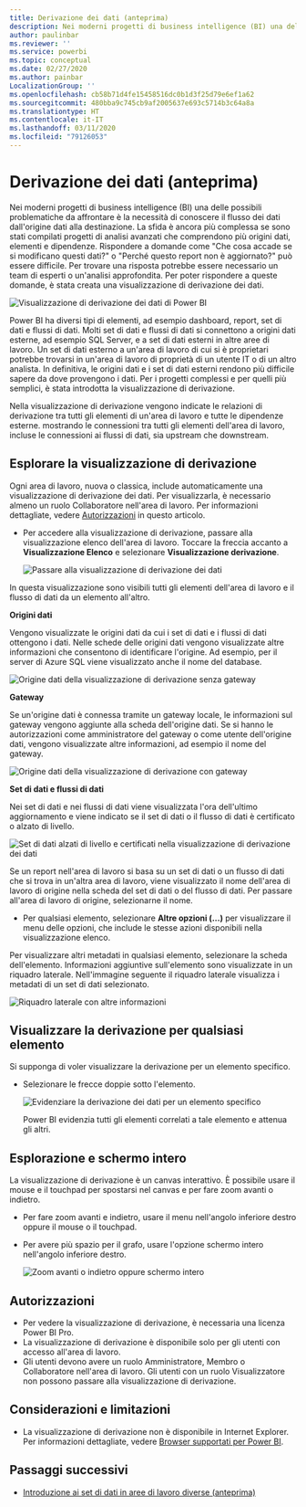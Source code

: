 ```yaml
---
title: Derivazione dei dati (anteprima)
description: Nei moderni progetti di business intelligence (BI) una delle principali problematiche affrontate da molti clienti è la necessità di conoscere il flusso dei dati dall'origine dati alla destinazione.
author: paulinbar
ms.reviewer: ''
ms.service: powerbi
ms.topic: conceptual
ms.date: 02/27/2020
ms.author: painbar
LocalizationGroup: ''
ms.openlocfilehash: cb58b71d4fe15458516dc0b1d3f25d79e6ef1a62
ms.sourcegitcommit: 480bba9c745cb9af2005637e693c5714b3c64a8a
ms.translationtype: HT
ms.contentlocale: it-IT
ms.lasthandoff: 03/11/2020
ms.locfileid: "79126053"
---
```

# <a name="data-lineage-preview"></a>Derivazione dei dati (anteprima)
Nei moderni progetti di business intelligence (BI) una delle possibili problematiche da affrontare è la necessità di conoscere il flusso dei dati dall'origine dati alla destinazione. La sfida è ancora più complessa se sono stati compilati progetti di analisi avanzati che comprendono più origini dati, elementi e dipendenze. Rispondere a domande come "Che cosa accade se si modificano questi dati?" o "Perché questo report non è aggiornato?" può essere difficile. Per trovare una risposta potrebbe essere necessario un team di esperti o un'analisi approfondita. Per poter rispondere a queste domande, è stata creata una visualizzazione di derivazione dei dati.

![Visualizzazione di derivazione dei dati di Power BI](media/service-data-lineage/service-data-lineage-view.png)
 
Power BI ha diversi tipi di elementi, ad esempio dashboard, report, set di dati e flussi di dati. Molti set di dati e flussi di dati si connettono a origini dati esterne, ad esempio SQL Server, e a set di dati esterni in altre aree di lavoro. Un set di dati esterno a un'area di lavoro di cui si è proprietari potrebbe trovarsi in un'area di lavoro di proprietà di un utente IT o di un altro analista. In definitiva, le origini dati e i set di dati esterni rendono più difficile sapere da dove provengono i dati. Per i progetti complessi e per quelli più semplici, è stata introdotta la visualizzazione di derivazione.

Nella visualizzazione di derivazione vengono indicate le relazioni di derivazione tra tutti gli elementi di un'area di lavoro e tutte le dipendenze esterne. mostrando le connessioni tra tutti gli elementi dell'area di lavoro, incluse le connessioni ai flussi di dati, sia upstream che downstream.

## <a name="explore-lineage-view"></a>Esplorare la visualizzazione di derivazione

Ogni area di lavoro, nuova o classica, include automaticamente una visualizzazione di derivazione dei dati. Per visualizzarla, è necessario almeno un ruolo Collaboratore nell'area di lavoro. Per informazioni dettagliate, vedere [Autorizzazioni](#permissions) in questo articolo.

* Per accedere alla visualizzazione di derivazione, passare alla visualizzazione elenco dell'area di lavoro. Toccare la freccia accanto a **Visualizzazione Elenco** e selezionare **Visualizzazione derivazione**.

   ![Passare alla visualizzazione di derivazione dei dati](media/service-data-lineage/service-data-lineage-view-select.png)

In questa visualizzazione sono visibili tutti gli elementi dell'area di lavoro e il flusso di dati da un elemento all'altro.

**Origini dati**

Vengono visualizzate le origini dati da cui i set di dati e i flussi di dati ottengono i dati. Nelle schede delle origini dati vengono visualizzate altre informazioni che consentono di identificare l'origine. Ad esempio, per il server di Azure SQL viene visualizzato anche il nome del database.

![Origine dati della visualizzazione di derivazione senza gateway](media/service-data-lineage/service-data-lineage-data-source-card.png)
 
**Gateway**

Se un'origine dati è connessa tramite un gateway locale, le informazioni sul gateway vengono aggiunte alla scheda dell'origine dati. Se si hanno le autorizzazioni come amministratore del gateway o come utente dell'origine dati, vengono visualizzate altre informazioni, ad esempio il nome del gateway.

![Origine dati della visualizzazione di derivazione con gateway](media/service-data-lineage/service-data-lineage-data-gateway-card.png)

**Set di dati e flussi di dati**
 
Nei set di dati e nei flussi di dati viene visualizzata l'ora dell'ultimo aggiornamento e viene indicato se il set di dati o il flusso di dati è certificato o alzato di livello.

![Set di dati alzati di livello e certificati nella visualizzazione di derivazione dei dati](media/service-data-lineage/service-data-lineage-promoted-certified.png)
 
Se un report nell'area di lavoro si basa su un set di dati o un flusso di dati che si trova in un'altra area di lavoro, viene visualizzato il nome dell'area di lavoro di origine nella scheda del set di dati o del flusso di dati. Per passare all'area di lavoro di origine, selezionarne il nome.

* Per qualsiasi elemento, selezionare **Altre opzioni (...)** per visualizzare il menu delle opzioni, che include le stesse azioni disponibili nella visualizzazione elenco.

Per visualizzare altri metadati in qualsiasi elemento, selezionare la scheda dell'elemento. Informazioni aggiuntive sull'elemento sono visualizzate in un riquadro laterale. Nell'immagine seguente il riquadro laterale visualizza i metadati di un set di dati selezionato.

![Riquadro laterale con altre informazioni](media/service-data-lineage/service-data-lineage-side-pane.png)
 
## <a name="show-lineage-for-any-artifact"></a>Visualizzare la derivazione per qualsiasi elemento 

Si supponga di voler visualizzare la derivazione per un elemento specifico.

* Selezionare le frecce doppie sotto l'elemento.

   ![Evidenziare la derivazione dei dati per un elemento specifico](media/service-data-lineage/service-data-lineage-specific-artifact.png)

   Power BI evidenzia tutti gli elementi correlati a tale elemento e attenua gli altri. 

## <a name="navigation-and-full-screen"></a>Esplorazione e schermo intero 

La visualizzazione di derivazione è un canvas interattivo. È possibile usare il mouse e il touchpad per spostarsi nel canvas e per fare zoom avanti o indietro.

* Per fare zoom avanti e indietro, usare il menu nell'angolo inferiore destro oppure il mouse o il touchpad.
* Per avere più spazio per il grafo, usare l'opzione schermo intero nell'angolo inferiore destro. 

    ![Zoom avanti o indietro oppure schermo intero](media/service-data-lineage/service-data-lineage-zoom.png)

## <a name="permissions"></a>Autorizzazioni

* Per vedere la visualizzazione di derivazione, è necessaria una licenza Power BI Pro.
* La visualizzazione di derivazione è disponibile solo per gli utenti con accesso all'area di lavoro.
* Gli utenti devono avere un ruolo Amministratore, Membro o Collaboratore nell'area di lavoro. Gli utenti con un ruolo Visualizzatore non possono passare alla visualizzazione di derivazione.


## <a name="considerations-and-limitations"></a>Considerazioni e limitazioni

- La visualizzazione di derivazione non è disponibile in Internet Explorer. Per informazioni dettagliate, vedere [Browser supportati per Power BI](../power-bi-browsers.md).

## <a name="next-steps"></a>Passaggi successivi

* [Introduzione ai set di dati in aree di lavoro diverse (anteprima)](../service-datasets-across-workspaces.md)
